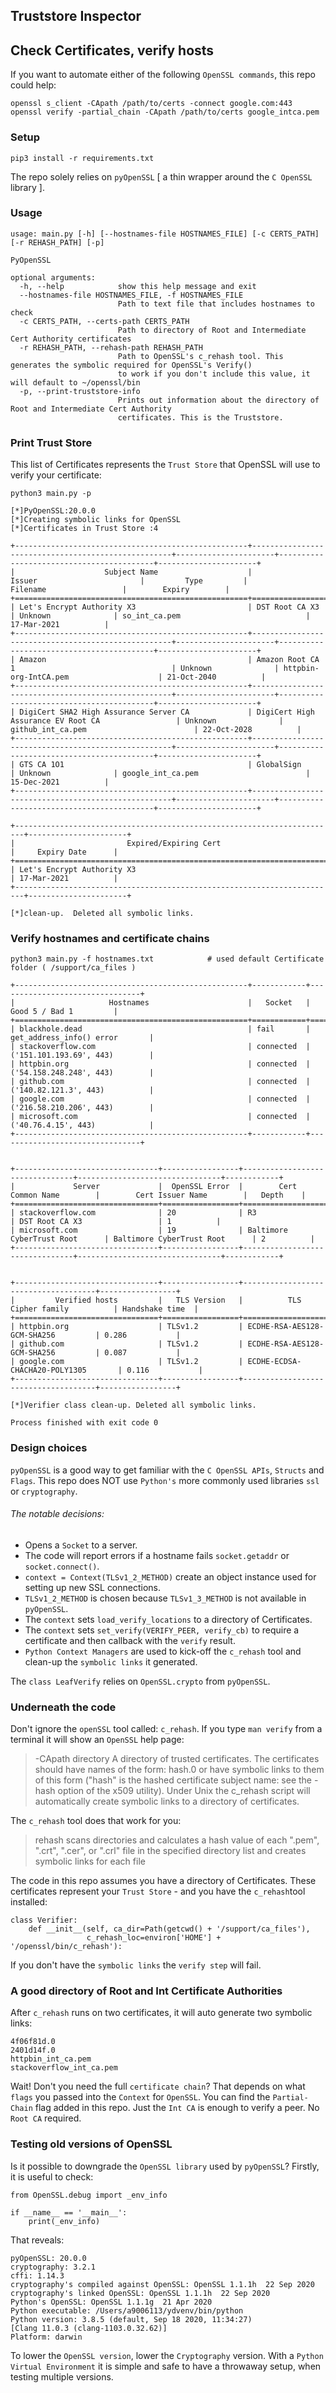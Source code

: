 ## Truststore Inspector
## Check Certificates, verify hosts
If you want to automate either of the following `OpenSSL commands`, this repo could help:
```
openssl s_client -CApath /path/to/certs -connect google.com:443
openssl verify -partial_chain -CApath /path/to/certs google_intca.pem
```
### Setup
`pip3 install -r requirements.txt`

The repo solely relies on `pyOpenSSL` [ a thin wrapper around the `C OpenSSL` library ].

### Usage
```
usage: main.py [-h] [--hostnames-file HOSTNAMES_FILE] [-c CERTS_PATH] [-r REHASH_PATH] [-p]

PyOpenSSL

optional arguments:
  -h, --help            show this help message and exit
  --hostnames-file HOSTNAMES_FILE, -f HOSTNAMES_FILE
                        Path to text file that includes hostnames to check
  -c CERTS_PATH, --certs-path CERTS_PATH
                        Path to directory of Root and Intermediate Cert Authority certificates
  -r REHASH_PATH, --rehash-path REHASH_PATH
                        Path to OpenSSL's c_rehash tool. This generates the symbolic required for OpenSSL's Verify()
                        to work if you don't include this value, it will default to ~/openssl/bin
  -p, --print-truststore-info
                        Prints out information about the directory of Root and Intermediate Cert Authority
                        certificates. This is the Truststore.
```

### Print Trust Store
This list of Certificates represents the `Trust Store` that OpenSSL will use to verify your certificate:
```
python3 main.py -p

[*]PyOpenSSL:20.0.0
[*]Creating symbolic links for OpenSSL
[*]Certificates in Trust Store :4

+----------------------------------------------------+----------------------------------------------------+----------------------+------------------------------------------+----------------------+
|                    Subject Name                    |                       Issuer                       |         Type         |                 Filename                 |        Expiry        |
+====================================================+====================================================+======================+==========================================+======================+
| Let's Encrypt Authority X3                         | DST Root CA X3                                     | Unknown              | so_int_ca.pem                            | 17-Mar-2021          |
+----------------------------------------------------+----------------------------------------------------+----------------------+------------------------------------------+----------------------+
| Amazon                                             | Amazon Root CA 1                                   | Unknown              | httpbin-org-IntCA.pem                    | 21-Oct-2040          |
+----------------------------------------------------+----------------------------------------------------+----------------------+------------------------------------------+----------------------+
| DigiCert SHA2 High Assurance Server CA             | DigiCert High Assurance EV Root CA                 | Unknown              | github_int_ca.pem                        | 22-Oct-2028          |
+----------------------------------------------------+----------------------------------------------------+----------------------+------------------------------------------+----------------------+
| GTS CA 1O1                                         | GlobalSign                                         | Unknown              | google_int_ca.pem                        | 15-Dec-2021          |
+----------------------------------------------------+----------------------------------------------------+----------------------+------------------------------------------+----------------------+

+------------------------------------------------------------------------+----------------------+
|                         Expired/Expiring Cert                          |     Expiry Date      |
+========================================================================+======================+
| Let's Encrypt Authority X3                                             | 17-Mar-2021          |
+------------------------------------------------------------------------+----------------------+

[*]clean-up.  Deleted all symbolic links.
```
### Verify hostnames and certificate chains
```
python3 main.py -f hostnames.txt            # used default Certificate folder ( /support/ca_files )

+----------------------------------------------------+------------+--------------------------------+
|                     Hostnames                      |   Socket   |         Good 5 / Bad 1         |
+====================================================+============+================================+
| blackhole.dead                                     | fail       | get_address_info() error       |
| stackoverflow.com                                  | connected  | ('151.101.193.69', 443)        |
| httpbin.org                                        | connected  | ('54.158.248.248', 443)        |
| github.com                                         | connected  | ('140.82.121.3', 443)          |
| google.com                                         | connected  | ('216.58.210.206', 443)        |
| microsoft.com                                      | connected  | ('40.76.4.15', 443)            |
+----------------------------------------------------+------------+--------------------------------+


+--------------------------------+-----------------+--------------------------------+--------------------------------+------------+
|             Server             |  OpenSSL Error  |        Cert Common Name        |        Cert Issuer Name        |   Depth    |
+================================+=================+================================+================================+============+
| stackoverflow.com              | 20              | R3                             | DST Root CA X3                 | 1          |
| microsoft.com                  | 19              | Baltimore CyberTrust Root      | Baltimore CyberTrust Root      | 2          |
+--------------------------------+-----------------+--------------------------------+--------------------------------+------------+


+--------------------------------+-----------------+-------------------------------------+-----------------+
|         Verified hosts         |   TLS Version   |          TLS Cipher family          | Handshake time  |
+================================+=================+=====================================+=================+
| httpbin.org                    | TLSv1.2         | ECDHE-RSA-AES128-GCM-SHA256         | 0.286           |
| github.com                     | TLSv1.2         | ECDHE-RSA-AES128-GCM-SHA256         | 0.087           |
| google.com                     | TLSv1.2         | ECDHE-ECDSA-CHACHA20-POLY1305       | 0.116           |
+--------------------------------+-----------------+-------------------------------------+-----------------+

[*]Verifier class clean-up. Deleted all symbolic links.

Process finished with exit code 0
```



### Design choices

`pyOpenSSL` is a good way to get familiar with the `C OpenSSL APIs`, `Structs` and `Flags`.  This repo does NOT use `Python's` more commonly used libraries `ssl` or `cryptography`.

###### The notable decisions:
  - Opens a `Socket` to a server.
  - The code will report errors if a hostname fails `socket.getaddr` or `socket.connect()`.
  - `context = Context(TLSv1_2_METHOD)` create an object instance used for setting up new SSL connections.
  - `TLSv1_2_METHOD` is chosen because `TLSv1_3_METHOD` is not available in `pyOpenSSL`.
  - The `context` sets `load_verify_locations` to a directory of Certificates.
  - The `context` sets `set_verify(VERIFY_PEER, verify_cb)` to require a certificate and then callback with the `verify` result.
 - `Python Context Managers` are used to kick-off the `c_rehash` tool and clean-up the `symbolic links` it generated.

The `class LeafVerify` relies on `OpenSSL.crypto` from `pyOpenSSL`.

### Underneath the code
Don't ignore the `openSSL` tool called: `c_rehash`.  If you type `man verify` from a terminal it will show an `OpenSSL` help page:

> -CApath directory
>     A directory of trusted certificates. The certificates should have names of
>     the form: hash.0 or have symbolic links to them of this form ("hash" is the
>     hashed certificate subject name: see the -hash option of the x509 utility).
>     Under Unix the c_rehash script will automatically create symbolic links to a
>     directory of certificates.

The `c_rehash` tool does that work for you:
> rehash scans directories and calculates a hash value of each ".pem", ".crt", ".cer", or ".crl" file in the specified directory list and creates symbolic links for each file


The code in this repo assumes you have a directory of Certificates.  These certificates represent your `Trust Store` - and you have the `c_rehash`tool installed:
```
class Verifier:
    def __init__(self, ca_dir=Path(getcwd() + '/support/ca_files'),
                 c_rehash_loc=environ['HOME'] + '/openssl/bin/c_rehash'):
```              


If you don't have the `symbolic links` the `verify step` will fail.

### A good directory of Root and Int Certificate Authorities
After `c_rehash` runs on two certificates, it will auto generate two symbolic links:
```
4f06f81d.0
2401d14f.0
httpbin_int_ca.pem
stackoverflow_int_ca.pem
```
Wait!  Don't you need the full `certificate chain`?  That depends on what `flags` you passed into the `Context` for `OpenSSL`. You can find the `Partial-Chain` flag added in this repo.  Just the `Int CA` is enough to verify a peer. No `Root CA` required.

### Testing old versions of OpenSSL
Is it possible to downgrade the `OpenSSL library` used by `pyOpenSSL`?  Firstly, it is useful to check:

```
from OpenSSL.debug import _env_info

if __name__ == '__main__':
    print(_env_info)
```
That reveals:
```
pyOpenSSL: 20.0.0
cryptography: 3.2.1
cffi: 1.14.3
cryptography's compiled against OpenSSL: OpenSSL 1.1.1h  22 Sep 2020
cryptography's linked OpenSSL: OpenSSL 1.1.1h  22 Sep 2020
Python's OpenSSL: OpenSSL 1.1.1g  21 Apr 2020
Python executable: /Users/a9006113/ydvenv/bin/python
Python version: 3.8.5 (default, Sep 18 2020, 11:34:27) 
[Clang 11.0.3 (clang-1103.0.32.62)]
Platform: darwin
```
To lower the `OpenSSL version`, lower the `Cryptography` version.  With a `Python Virtual Environment` it is simple and safe to have a throwaway setup, when testing multiple versions.
